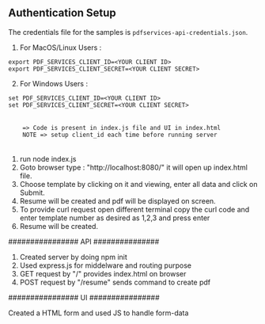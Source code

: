 ## Authentication Setup

The credentials file for the samples is ```pdfservices-api-credentials.json```.

1. For MacOS/Linux Users :
```$xlst
export PDF_SERVICES_CLIENT_ID=<YOUR CLIENT ID>
export PDF_SERVICES_CLIENT_SECRET=<YOUR CLIENT SECRET>
```

2. For Windows Users :
```$xlst
set PDF_SERVICES_CLIENT_ID=<YOUR CLIENT ID>
set PDF_SERVICES_CLIENT_SECRET=<YOUR CLIENT SECRET>
```
######
        => Code is present in index.js file and UI in index.html
        NOTE => setup client_id each time before running server
######

1. run node index.js
2. Goto browser type : "http://localhost:8080/" it will open up index.html file.
3. Choose template by clicking on it and viewing, enter all data and click on Submit.
4. Resume will be created and pdf will be displayed on screen.
5. To provide curl request open different terminal copy the curl code and enter template number as desired as 1,2,3 and press enter 
6. Resume will be created.

################ API ###############

1. Created server by doing npm init
2. Used express.js for middelware and routing purpose
3. GET request by "/" provides index.html on browser
4. POST request by "/resume" sends command to create pdf

################ UI ################

Created a HTML form and used JS to handle form-data